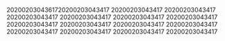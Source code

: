 2020020304361720200203043417
20200203043417
20200203043417
20200203043417
20200203043417
20200203043417
20200203043417
20200203043417
20200203043417
20200203043417
20200203043417
20200203043417
20200203043417
20200203043417
20200203043417
